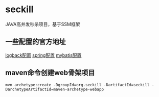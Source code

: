 # seckill
JAVA高并发秒杀项目，基于SSM框架

## 一些配置的官方地址
[logback配置](http://logback.qos.ch/manual/configuration.html)
[spring配置](http://docs.spring.io/spring/docs/)
[mybatis配置](http://mybatis.github.io/mybatis-3/zh/index.html)

## maven命令创建web骨架项目
```
mvn archetype:create -DgroupId=org.seckill -DartifactId=seckill -DarchetypeArtifactId=maven-archetype-webapp
```